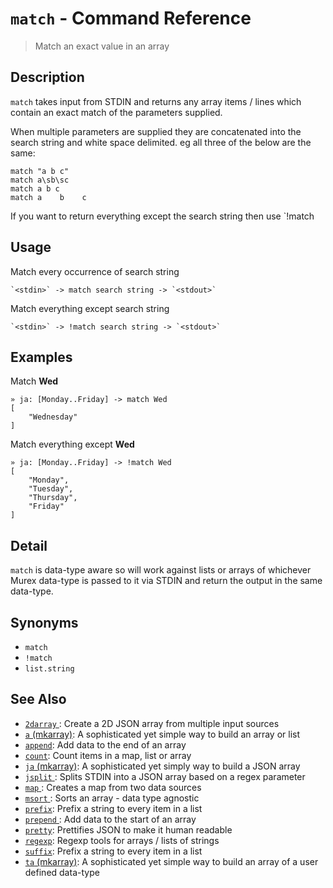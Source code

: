 # `match` - Command Reference

> Match an exact value in an array

## Description

`match` takes input from STDIN and returns any array items / lines which
contain an exact match of the parameters supplied.

When multiple parameters are supplied they are concatenated into the search
string and white space delimited. eg all three of the below are the same:

    match "a b c"
    match a\sb\sc
    match a b c
    match a    b    c

If you want to return everything except the search string then use `!match

## Usage

Match every occurrence of search string

    `<stdin>` -> match search string -> `<stdout>`

Match everything except search string

    `<stdin>` -> !match search string -> `<stdout>`

## Examples

Match **Wed**

    » ja: [Monday..Friday] -> match Wed
    [
        "Wednesday"
    ]

Match everything except **Wed**

    » ja: [Monday..Friday] -> !match Wed
    [
        "Monday",
        "Tuesday",
        "Thursday",
        "Friday"
    ]

## Detail

`match` is data-type aware so will work against lists or arrays of whichever
Murex data-type is passed to it via STDIN and return the output in the
same data-type.

## Synonyms

- `match`
- `!match`
- `list.string`

## See Also

- [`2darray` ](../commands/2darray.md):
  Create a 2D JSON array from multiple input sources
- [`a` (mkarray)](../commands/a.md):
  A sophisticated yet simple way to build an array or list
- [`append`](../commands/append.md):
  Add data to the end of an array
- [`count`](../commands/count.md):
  Count items in a map, list or array
- [`ja` (mkarray)](../commands/ja.md):
  A sophisticated yet simply way to build a JSON array
- [`jsplit` ](../commands/jsplit.md):
  Splits STDIN into a JSON array based on a regex parameter
- [`map` ](../commands/map.md):
  Creates a map from two data sources
- [`msort` ](../commands/msort.md):
  Sorts an array - data type agnostic
- [`prefix`](../commands/prefix.md):
  Prefix a string to every item in a list
- [`prepend` ](../commands/prepend.md):
  Add data to the start of an array
- [`pretty`](../commands/pretty.md):
  Prettifies JSON to make it human readable
- [`regexp`](../commands/regexp.md):
  Regexp tools for arrays / lists of strings
- [`suffix`](../commands/suffix.md):
  Prefix a string to every item in a list
- [`ta` (mkarray)](../commands/ta.md):
  A sophisticated yet simple way to build an array of a user defined data-type
